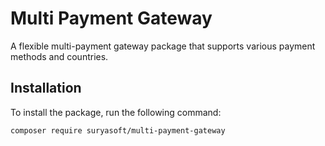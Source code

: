 # Multi Payment Gateway

A flexible multi-payment gateway package that supports various payment methods and countries.

## Installation

To install the package, run the following command:

```bash
composer require suryasoft/multi-payment-gateway
```
